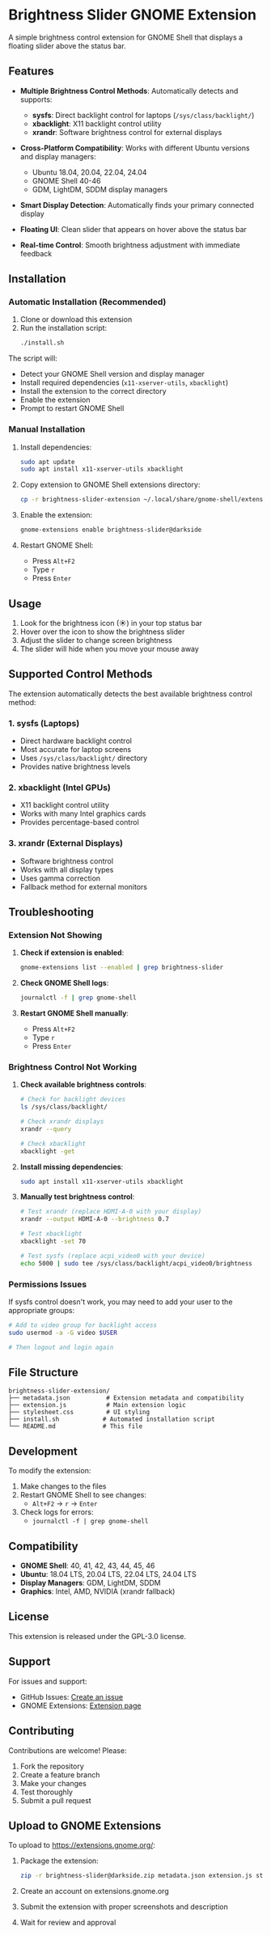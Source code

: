 # Brightness Slider GNOME Extension

A simple brightness control extension for GNOME Shell that displays a floating slider above the status bar.

## Features

- **Multiple Brightness Control Methods**: Automatically detects and supports:
  - **sysfs**: Direct backlight control for laptops (`/sys/class/backlight/`)
  - **xbacklight**: X11 backlight control utility
  - **xrandr**: Software brightness control for external displays

- **Cross-Platform Compatibility**: Works with different Ubuntu versions and display managers:
  - Ubuntu 18.04, 20.04, 22.04, 24.04
  - GNOME Shell 40-46
  - GDM, LightDM, SDDM display managers

- **Smart Display Detection**: Automatically finds your primary connected display

- **Floating UI**: Clean slider that appears on hover above the status bar

- **Real-time Control**: Smooth brightness adjustment with immediate feedback

## Installation

### Automatic Installation (Recommended)

1. Clone or download this extension
2. Run the installation script:
   ```bash
   ./install.sh
   ```

The script will:
- Detect your GNOME Shell version and display manager
- Install required dependencies (`x11-xserver-utils`, `xbacklight`)
- Install the extension to the correct directory
- Enable the extension
- Prompt to restart GNOME Shell

### Manual Installation

1. Install dependencies:
   ```bash
   sudo apt update
   sudo apt install x11-xserver-utils xbacklight
   ```

2. Copy extension to GNOME Shell extensions directory:
   ```bash
   cp -r brightness-slider-extension ~/.local/share/gnome-shell/extensions/brightness-slider@darkside
   ```

3. Enable the extension:
   ```bash
   gnome-extensions enable brightness-slider@darkside
   ```

4. Restart GNOME Shell:
   - Press `Alt+F2`
   - Type `r`
   - Press `Enter`

## Usage

1. Look for the brightness icon (☀) in your top status bar
2. Hover over the icon to show the brightness slider
3. Adjust the slider to change screen brightness
4. The slider will hide when you move your mouse away

## Supported Control Methods

The extension automatically detects the best available brightness control method:

### 1. sysfs (Laptops)
- Direct hardware backlight control
- Most accurate for laptop screens
- Uses `/sys/class/backlight/` directory
- Provides native brightness levels

### 2. xbacklight (Intel GPUs)
- X11 backlight control utility
- Works with many Intel graphics cards
- Provides percentage-based control

### 3. xrandr (External Displays)
- Software brightness control
- Works with all display types
- Uses gamma correction
- Fallback method for external monitors

## Troubleshooting

### Extension Not Showing

1. **Check if extension is enabled**:
   ```bash
   gnome-extensions list --enabled | grep brightness-slider
   ```

2. **Check GNOME Shell logs**:
   ```bash
   journalctl -f | grep gnome-shell
   ```

3. **Restart GNOME Shell manually**:
   - Press `Alt+F2`
   - Type `r`
   - Press `Enter`

### Brightness Control Not Working

1. **Check available brightness controls**:
   ```bash
   # Check for backlight devices
   ls /sys/class/backlight/

   # Check xrandr displays
   xrandr --query

   # Check xbacklight
   xbacklight -get
   ```

2. **Install missing dependencies**:
   ```bash
   sudo apt install x11-xserver-utils xbacklight
   ```

3. **Manually test brightness control**:
   ```bash
   # Test xrandr (replace HDMI-A-0 with your display)
   xrandr --output HDMI-A-0 --brightness 0.7

   # Test xbacklight
   xbacklight -set 70

   # Test sysfs (replace acpi_video0 with your device)
   echo 5000 | sudo tee /sys/class/backlight/acpi_video0/brightness
   ```

### Permissions Issues

If sysfs control doesn't work, you may need to add your user to the appropriate groups:

```bash
# Add to video group for backlight access
sudo usermod -a -G video $USER

# Then logout and login again
```

## File Structure

```
brightness-slider-extension/
├── metadata.json          # Extension metadata and compatibility
├── extension.js           # Main extension logic
├── stylesheet.css         # UI styling
├── install.sh            # Automated installation script
└── README.md             # This file
```

## Development

To modify the extension:

1. Make changes to the files
2. Restart GNOME Shell to see changes:
   - `Alt+F2` → `r` → `Enter`
3. Check logs for errors:
   - `journalctl -f | grep gnome-shell`

## Compatibility

- **GNOME Shell**: 40, 41, 42, 43, 44, 45, 46
- **Ubuntu**: 18.04 LTS, 20.04 LTS, 22.04 LTS, 24.04 LTS
- **Display Managers**: GDM, LightDM, SDDM
- **Graphics**: Intel, AMD, NVIDIA (xrandr fallback)

## License

This extension is released under the GPL-3.0 license.

## Support

For issues and support:
- GitHub Issues: [Create an issue](https://github.com/ganeshkgp/brightness-slider-extension/issues)
- GNOME Extensions: [Extension page](https://extensions.gnome.org/extension/brightness-slider/)

## Contributing

Contributions are welcome! Please:
1. Fork the repository
2. Create a feature branch
3. Make your changes
4. Test thoroughly
5. Submit a pull request

## Upload to GNOME Extensions

To upload to https://extensions.gnome.org/:

1. Package the extension:
   ```bash
   zip -r brightness-slider@darkside.zip metadata.json extension.js stylesheet.css README.md
   ```

2. Create an account on extensions.gnome.org

3. Submit the extension with proper screenshots and description

4. Wait for review and approval